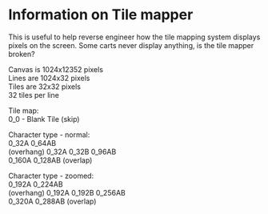 # Information on Tile mapper
This is useful to help reverse engineer how the tile mapping system displays pixels on the screen. Some carts never display anything, is the tile mapper broken?<br>

Canvas is 1024x12352 pixels<br>
Lines are 1024x32 pixels<br>
Tiles are 32x32 pixels <br>
32 tiles per line<br>

Tile map:<br>
0_0 - Blank Tile (skip)<br>

Character type - normal:<br>
                   0_32A   0_64AB<br>
(overhang) 0_32A   0_32B   0_96AB<br>
                   0_160A  0_128AB (overlap)<br>

Character type - zoomed:<br>
                  0_192A   0_224AB<br>
(overhang) 0_192A 0_192B   0_256AB<br>
                  0_320A   0_288AB (overlap)<br>


